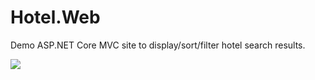 # Hotel.Web
Demo ASP.NET Core MVC site to display/sort/filter hotel search results.

[<img src="https://marcusguinane.visualstudio.com/_apis/public/build/definitions/8392a0f9-65fd-4138-bf99-cafeb04668e0/2/badge"/>](https://marcusguinane.visualstudio.com/Hotel.Web/_build/index?definitionId=2)
